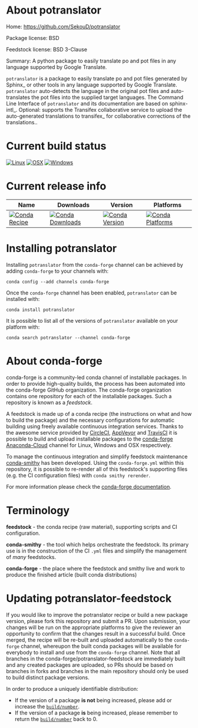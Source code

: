 About potranslator
==================

Home: https://github.com/SekouD/potranslator

Package license: BSD

Feedstock license: BSD 3-Clause

Summary: A python package to easily translate po and pot files in any language supported by Google Translate.

`potranslator` is a package to easily translate po and pot files generated by Sphinx_ or other tools in any language supported by Google Translate.
`potranslator` auto-detects the language in the original pot files and auto-translates the pot files into the supplied target languages.
The Command Line Interface of `potranslator` and its documentation are based on sphinx-intl_.
Optional: supports the Transifex collaborative service to upload the auto-generated translations to transifex_ for collaborative corrections of the translations..








Current build status
====================

[![Linux](https://img.shields.io/circleci/project/github/conda-forge/potranslator-feedstock/master.svg?label=Linux)](https://circleci.com/gh/conda-forge/potranslator-feedstock)
[![OSX](https://img.shields.io/travis/conda-forge/potranslator-feedstock/master.svg?label=macOS)](https://travis-ci.org/conda-forge/potranslator-feedstock)
[![Windows](https://img.shields.io/appveyor/ci/conda-forge/potranslator-feedstock/master.svg?label=Windows)](https://ci.appveyor.com/project/conda-forge/potranslator-feedstock/branch/master)

Current release info
====================

| Name | Downloads | Version | Platforms |
| --- | --- | --- | --- |
| [![Conda Recipe](https://img.shields.io/badge/recipe-potranslator-green.svg)](https://anaconda.org/conda-forge/potranslator) | [![Conda Downloads](https://img.shields.io/conda/dn/conda-forge/potranslator.svg)](https://anaconda.org/conda-forge/potranslator) | [![Conda Version](https://img.shields.io/conda/vn/conda-forge/potranslator.svg)](https://anaconda.org/conda-forge/potranslator) | [![Conda Platforms](https://img.shields.io/conda/pn/conda-forge/potranslator.svg)](https://anaconda.org/conda-forge/potranslator) |

Installing potranslator
=======================

Installing `potranslator` from the `conda-forge` channel can be achieved by adding `conda-forge` to your channels with:

```
conda config --add channels conda-forge
```

Once the `conda-forge` channel has been enabled, `potranslator` can be installed with:

```
conda install potranslator
```

It is possible to list all of the versions of `potranslator` available on your platform with:

```
conda search potranslator --channel conda-forge
```


About conda-forge
=================

conda-forge is a community-led conda channel of installable packages.
In order to provide high-quality builds, the process has been automated into the
conda-forge GitHub organization. The conda-forge organization contains one repository
for each of the installable packages. Such a repository is known as a *feedstock*.

A feedstock is made up of a conda recipe (the instructions on what and how to build
the package) and the necessary configurations for automatic building using freely
available continuous integration services. Thanks to the awesome service provided by
[CircleCI](https://circleci.com/), [AppVeyor](http://www.appveyor.com/)
and [TravisCI](https://travis-ci.org/) it is possible to build and upload installable
packages to the [conda-forge](https://anaconda.org/conda-forge)
[Anaconda-Cloud](http://docs.anaconda.org/) channel for Linux, Windows and OSX respectively.

To manage the continuous integration and simplify feedstock maintenance
[conda-smithy](http://github.com/conda-forge/conda-smithy) has been developed.
Using the ``conda-forge.yml`` within this repository, it is possible to re-render all of
this feedstock's supporting files (e.g. the CI configuration files) with ``conda smithy rerender``.

For more information please check the [conda-forge documentation](https://conda-forge.org/docs/).

Terminology
===========

**feedstock** - the conda recipe (raw material), supporting scripts and CI configuration.

**conda-smithy** - the tool which helps orchestrate the feedstock.
                   Its primary use is in the construction of the CI ``.yml`` files
                   and simplify the management of *many* feedstocks.

**conda-forge** - the place where the feedstock and smithy live and work to
                  produce the finished article (built conda distributions)


Updating potranslator-feedstock
===============================

If you would like to improve the potranslator recipe or build a new
package version, please fork this repository and submit a PR. Upon submission,
your changes will be run on the appropriate platforms to give the reviewer an
opportunity to confirm that the changes result in a successful build. Once
merged, the recipe will be re-built and uploaded automatically to the
`conda-forge` channel, whereupon the built conda packages will be available for
everybody to install and use from the `conda-forge` channel.
Note that all branches in the conda-forge/potranslator-feedstock are
immediately built and any created packages are uploaded, so PRs should be based
on branches in forks and branches in the main repository should only be used to
build distinct package versions.

In order to produce a uniquely identifiable distribution:
 * If the version of a package **is not** being increased, please add or increase
   the [``build/number``](http://conda.pydata.org/docs/building/meta-yaml.html#build-number-and-string).
 * If the version of a package **is** being increased, please remember to return
   the [``build/number``](http://conda.pydata.org/docs/building/meta-yaml.html#build-number-and-string)
   back to 0.